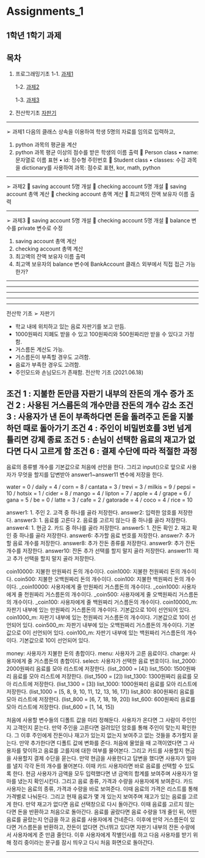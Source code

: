 # Assignments_1
1학년 1학기 과제
---

## 목차
1. 프로그래밍기초
    1-1. [과제1]( #과제1 )
    
    1-2. [과제2]( #과제2 )
    
    1-3. [과제3]( #과제3 )
2. 전산학기초
    [자판기]( #자판기 )

---

➢ 과제1
다음의 클래스 상속을 이용하여 학생 5명의 자료를 임의로 입력하고, 
1. python 과목의 평균을 계산
2. python 과목 평균 이상의 점수를 받은 학생의 이름 출력
 Person class
• name: 문자열로 이름 표현
• id: 정수형 주민번호
 Student class
• classes: 수강 과목을 dictionary를 사용하여 과목: 점수로 표현, kor, math, python
    
---
    
➢ 과제2
 saving account 5명 개설
 checking account 5명 개설
 saving account 총액 계산
 checking account 총액 계산
 최고액의 잔액 보유자 이름 출력
    
---
    
➢ 과제3
 saving account 5명 개설
 checking account 5명 개설
 balance 변수를 private 변수로 수정
1. saving account 총액 계산
2. checking account 총액 계산
3. 최고액의 잔액 보유자 이름 출력
4. 최고액 보유자의 balance 변수에 BankAccount 클래스 외부에서 직접 접근 가능한가?
     
---
---
---
---
---
    
전산학 기초
➢ 자판기
- 학교 내에 위치하고 있는 음료 자판기를 보고 만듬.
- 1000원짜리 지폐도 받을 수 있고 100원짜리와 500원짜리만 받을 수 있다고 가정함.
- 거스름돈 계산도 가능.
- 거스름돈이 부족할 경우도 고려함.
- 음료가 부족한 경우도 고려함.
- 주인모드와 손님모드가 존재함.
전산학 기초 (2021.06.18)

조건 1 : 지불한 돈만큼 자판기 내부의 잔돈의 개수 증가
조건 2 : 사용된 거스름돈의 개수만큼 잔돈의 개수 감소
조건 3 : 사용자가 낸 돈이 부족하다면 돈을 돌려주고 돈을 지불하던 때로 돌아가기
조건 4 : 주인이 비밀번호를 3번 넘게 틀리면 강제 종료
조건 5 : 손님이 선택한 음료의 재고가 없다면 다시 고르게 함
조건 6 : 결제 수단에 따라 적절한 과정
-------------------------------------------------------------------------------------------
음료의 종류별 개수를 기본값으로 처음에 선언을 한다.
그리고 input()으로 앞으로 사용자가 무엇을 할지를 답변받아 answer1~answer11 변수에 저장을 한다.

water = 0 / daily = 4 / corn = 8 / cantata = 3 / trevi = 3 / milkis = 9 / pepsi = 10 /
hotsix = 1 / cider = 8 / mango = 4 / lipton = 7 / apple = 4 / grape = 6 / gana = 5 /
be = 0 / latte = 3 / cafe = 2 / gatorade = 4 / coco = 4 / rice = 10

answer1: 1. 주인 2. 고객 중 하나를 골라 저장한다.
answer2: 입력한 암호를 저장한다.
answer3: 1. 음료를 고른다 2. 음료를 고르지 않는다 중 하나를 골라 저장한다.
answer4: 1. 현금 2. 카드 중 하나를 골라 저장한다.
answer5: 1. 잔돈 확인 2. 재고 확인 중 하나를 골라 저장한다.
answer6: 추가할 음료 번호를 저장한다.
answer7: 추가할 음료 개수를 저장한다.
answer8: 추가 잔돈 종류를 저장한다.
answer9: 추가 잔돈 개수를 저장한다.
answer10: 잔돈 추가 선택를 할지 말지 골라 저장한다.
answer11: 재고 추가 선택을 할지 말지 골라 저장한다.

coin10000: 지불한 만원짜리 돈의 개수이다.
coin1000: 지불한 천원짜리 돈의 개수이다.
coin500: 지불한 오백원짜리 돈의 개수이다.
coin100: 지불한 백원짜리 돈의 개수이다.
_coin10000: 사용자에게 줄 만원짜리 거스름돈의 개수이다.
_coin1000: 사용자에게 줄 천원짜리 거스름돈의 개수이다.
_coin500: 사용자에게 줄 오백원짜리 거스름돈의 개수이다.
_coin100: 사용자에게 줄 백원짜리 거스름돈의 개수이다.
coin10000_m: 자판기 내부에 있는 만원짜리 거스름돈의 개수이다. 기본값으로 10이 선언되어 있다.
coin1000_m: 자판기 내부에 있는 천원짜리 거스름돈의 개수이다. 기본값으로 10이 선언되어 있다.
coin500_m: 자판기 내부에 있는 오백원짜리 거스름돈의 개수이다. 기본값으로 0이 선언되어 있다.
coin100_m: 자판기 내부에 있는 백원짜리 거스름돈의 개수이다. 기본값으로 10이 선언되어 있다.

money: 사용자가 지불한 돈의 총합이다.
menu: 사용자가 고른 음료이다.
charge: 사용자에게 줄 거스름돈의 총합이다.
select: 사용자가 선택한 음료 번호이다.
list_2000: 2000원짜리 음료를 모아 리스트에 저장한다. (list_2000 = [4])
list_1500: 1500원짜리 음료를 모아 리스트에 저장한다. (list_1500 = [2])
list_1300: 1300원짜리 음료를 모아 리스트에 저장한다. (list_1300 = [3])
list_1000: 1000원짜리 음료를 모아 리스트에 저장한다. (list_1000 = [5, 8, 9, 10, 11, 12, 13, 16, 17])
list_800: 800원짜리 음료를 모아 리스트에 저장한다. (list_800 = [6, 7, 18, 19, 20])
list_600: 600원짜리 음료를 모아 리스트에 저장한다. (list_600 = [1, 14, 15])

 처음에 사용할 변수들의 디폴트 값을 미리 정해둔다.
사용자가 온다면 그 사람이 주인인지 고객인지 묻는다.
만약 주인을 고른다면 걸려있던 암호를 통해 주인이 맞는지 확인한다.
그 이후 주인에게 잔돈이나 재고가 있는지 없는지 보여주고 없는 것들을 추가할지 묻는다.
만약 추가한다면 디폴트 값에 변화를 준다.
처음에 물었을 때 고객이였다면 그 사용자를 맞이하고 음료를 고를지에 대한 여부를 물어본다.
그리고 카드를 사용할지 현금을 사용할지 결제 수단을 묻는다.
만약 현금을 사용한다고 답변을 했다면 사용자가 얼마를 낼지 각각 돈의 개수를 물어본다.
이때 카드 사용자라면 바로 음료를 선택할 수 있도록 한다.
현금 사용자가 금액을 모두 입력했다면 낸 금액의 합계를 보여주며 사용자가 얼마를 냈는지 확인시킨다.
그리고 음료 종류, 가격과 수량을 사용자에게 보여준다.
카드 사용자는 음료의 종류, 가격과 수량을 바로 보여준다.
이때 음료의 가격은 리스트를 통해 가격별로 나눠둔다.
그리고 현재 음료가 몇 개 있는지 보여주며 재고가 있는 음료를 고르게 한다.
만약 재고가 없다면 음료 선택창으로 다시 돌아간다.
이때 음료를 고르지 않는다면 돈을 반환하고 처음으로 돌아간다.
음료를 골랐다면 음료 수량을 1개 줄인 뒤, 어떤 음료를 골랐는지 언급을 하고 음료를 사용자에게 건네준다.
이후에 만약 거스름돈이 있다면 거스름돈을 반환하고,
잔돈이 없다면 건너뛰고 있다면 자판기 내부의 잔돈 수량에서 사용자에게 준 만큼 줄인다.
이후 사용자에게 작별인사를 하고 다음 사용자를 받기 위해 정리 중이라는 문구를 잠시 띄우고 다시 처음 화면으로 돌아간다.

---
